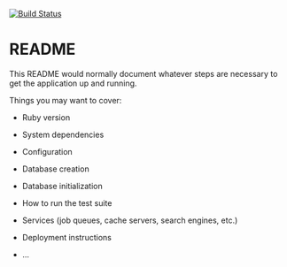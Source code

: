 [![Build Status](https://travis-ci.org/omedale/DOCME-with-RAILS.svg?branch=setup-ci)](https://travis-ci.org/omedale/DOCME-with-RAILS)

# README

This README would normally document whatever steps are necessary to get the
application up and running.

Things you may want to cover:

* Ruby version

* System dependencies

* Configuration

* Database creation

* Database initialization

* How to run the test suite

* Services (job queues, cache servers, search engines, etc.)

* Deployment instructions

* ...

